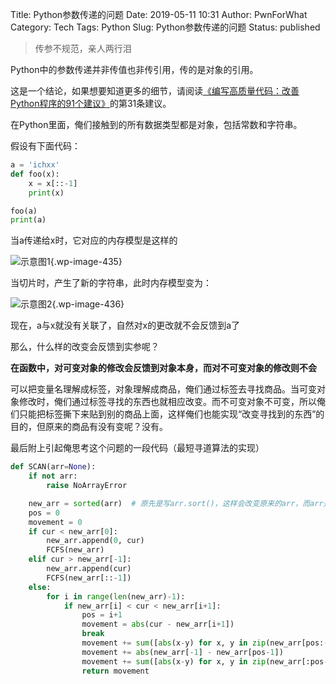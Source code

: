 Title: Python参数传递的问题
Date: 2019-05-11 10:31
Author: PwnForWhat
Category: Tech
Tags: Python
Slug: Python参数传递的问题
Status: published

> 传参不规范，亲人两行泪

Python中的参数传递并非传值也非传引用，传的是对象的引用。

这是一个结论，如果想要知道更多的细节，请阅读[《编写高质量代码：改善Python程序的91个建议》](https://book.douban.com/subject/25910544/)的第31条建议。

在Python里面，俺们接触到的所有数据类型都是对象，包括常数和字符串。

假设有下面代码：

``` python
a = 'ichxx'
def foo(x):
	x = x[::-1]
	print(x)

foo(a)
print(a)
```

当a传递给x时，它对应的内存模型是这样的

![示意图1](https://l3away.cn/wp-content/uploads/2019/05/未命名文件-1.png){.wp-image-435}

当切片时，产生了新的字符串，此时内存模型变为：

![示意图2](https://l3away.cn/wp-content/uploads/2019/05/未命名文件-2.png){.wp-image-436}

现在，a与x就没有关联了，自然对x的更改就不会反馈到a了

那么，什么样的改变会反馈到实参呢？

**在函数中，对可变对象的修改会反馈到对象本身，而对不可变对象的修改则不会**

可以把变量名理解成标签，对象理解成商品，俺们通过标签去寻找商品。当可变对象修改时，俺们通过标签寻找的东西也就相应改变。而不可变对象不可变，所以俺们只能把标签撕下来贴到别的商品上面，这样俺们也能实现“改变寻找到的东西”的目的，但原来的商品有没有变呢？没有。

最后附上引起俺思考这个问题的一段代码（最短寻道算法的实现）

``` python
def SCAN(arr=None):
	if not arr:
		raise NoArrayError

    new_arr = sorted(arr)  # 原先是写arr.sort()，这样会改变原来的arr，而arr是全局共用的。这会导致别的调度算法测试时的序列改变。 
    pos = 0
    movement = 0
    if cur < new_arr[0]:
    	new_arr.append(0, cur)
    	FCFS(new_arr)
    elif cur > new_arr[-1]:
    	new_arr.append(cur)
    	FCFS(new_arr[::-1])
    else:
    	for i in range(len(new_arr)-1):
    		if new_arr[i] < cur < new_arr[i+1]:
    			pos = i+1
    			movement = abs(cur - new_arr[i+1])
    			break
    			movement += sum([abs(x-y) for x, y in zip(new_arr[pos:-1], new_arr[pos+1:])])
    			movement += abs(new_arr[-1] - new_arr[pos-1])
    			movement += sum([abs(x-y) for x, y in zip(new_arr[:pos-1], new_arr[1:pos])])
    			return movement

```